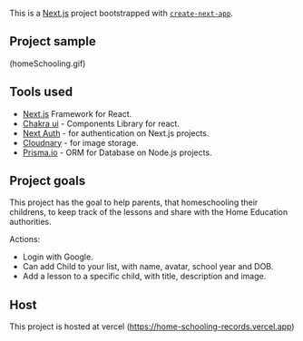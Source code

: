 This is a [Next.js](https://nextjs.org/) project bootstrapped with [`create-next-app`](https://github.com/vercel/next.js/tree/canary/packages/create-next-app).

## Project sample

(homeSchooling.gif)

## Tools used

- [Next.js](https://nextjs.org/) Framework for React.
- [Chakra ui](https://chakra-ui.com/) - Components Library for react.
- [Next Auth](https://next-auth.js.org/) - for authentication on Next.js projects.
- [Cloudnary](https://cloudinary.com/) - for image storage.
- [Prisma.io](https://www.prisma.io/) - ORM for Database on Node.js projects.


## Project goals

This project has the goal to help parents, that homeschooling their childrens, to keep track of the lessons and share with the Home Education authorities.

Actions:
 - Login with Google.
 - Can add Child to your list, with name, avatar, school year and DOB.
 - Add a lesson to a specific child, with title, description and image.

 ## Host

 This project is hosted at vercel (https://home-schooling-records.vercel.app)
